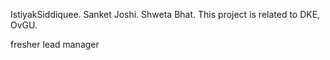IstiyakSiddiquee.
Sanket Joshi.
Shweta Bhat.
This project is related to DKE, OvGU.

fresher
lead
manager
